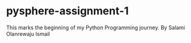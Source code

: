 # pysphere-assignment-1
This marks the beginning of my Python Programming journey. By Salami Olanrewaju Ismail
